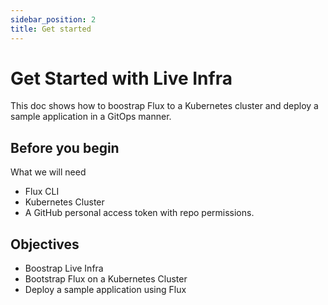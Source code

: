 ```yaml
---
sidebar_position: 2
title: Get started
---
```


# Get Started with Live Infra

This doc shows how to boostrap Flux to a Kubernetes cluster and deploy a sample application in a GitOps manner.

## Before you begin

What we will need

+ Flux CLI
+ Kubernetes Cluster
+ A GitHub personal access token with repo permissions.

## Objectives

+ Boostrap Live Infra
+ Bootstrap Flux on a Kubernetes Cluster
+ Deploy a sample application using Flux

